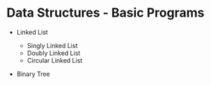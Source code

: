 # Data Structures - Basic Programs

- Linked List

  - Singly Linked List
  - Doubly Linked List
  - Circular Linked List

- Binary Tree
